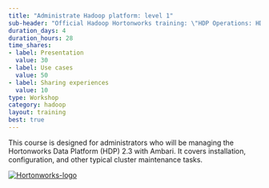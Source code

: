```yaml
---
title: "Administrate Hadoop platform: level 1"
sub-header: "Official Hadoop Hortonworks training: \"HDP Operations: HDP Administration 1\""
duration_days: 4
duration_hours: 28
time_shares:
- label: Presentation
  value: 30
- label: Use cases
  value: 50
- label: Sharing experiences
  value: 10
type: Workshop
category: hadoop
layout: training
best: true
---
```


This course is designed for administrators who will be managing the Hortonworks Data Platform (HDP) 2.3 with Ambari. It covers installation, configuration, and other typical cluster maintenance tasks.

[![Hortonworks-logo](//d1ri137x9edlub.cloudfront.net/uploads/training_partner/logo/2/large_HW_logo.png)](http://hortonworks.com/partner/octo)
